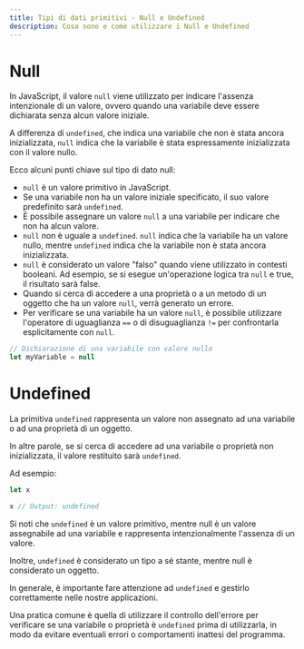 ```yaml
---
title: Tipi di dati primitivi - Null e Undefined
description: Cosa sono e come utilizzare i Null e Undefined 
---
```


# Null

In JavaScript, il valore `null` viene utilizzato per indicare l'assenza intenzionale di un valore, ovvero quando una variabile deve essere dichiarata senza alcun valore iniziale.

A differenza di `undefined`, che indica una variabile che non è stata ancora inizializzata, `null` indica che la variabile è stata espressamente inizializzata con il valore nullo.

Ecco alcuni punti chiave sul tipo di dato null:

- `null` è un valore primitivo in JavaScript.
- Se una variabile non ha un valore iniziale specificato, il suo valore predefinito sarà `undefined`.
- È possibile assegnare un valore `null` a una variabile per indicare che non ha alcun valore.
- `null` non è uguale a `undefined`. `null` indica che la variabile ha un valore nullo, mentre `undefined` indica che la variabile non è stata ancora inizializzata.
- `null` è considerato un valore "falso" quando viene utilizzato in contesti booleani. Ad esempio, se si esegue un'operazione logica tra `null` e true, il risultato sarà false.
- Quando si cerca di accedere a una proprietà o a un metodo di un oggetto che ha un valore `null`, verrà generato un errore.
- Per verificare se una variabile ha un valore `null`, è possibile utilizzare l'operatore di uguaglianza `==` o di disuguaglianza `!=` per confrontarla esplicitamente con `null`.

```js
// Dichiarazione di una variabile con valore nullo
let myVariable = null
```

# Undefined

La primitiva `undefined` rappresenta un valore non assegnato ad una variabile o ad una proprietà di un oggetto.

In altre parole, se si cerca di accedere ad una variabile o proprietà non inizializzata, il valore restituito sarà `undefined`.

Ad esempio:

```js
let x

x // Output: undefined
```

Si noti che `undefined` è un valore primitivo, mentre null è un valore assegnabile ad una variabile e rappresenta intenzionalmente l'assenza di un valore.

Inoltre, `undefined` è considerato un tipo a sé stante, mentre null è considerato un oggetto.

In generale, è importante fare attenzione ad `undefined` e gestirlo correttamente nelle nostre applicazioni.

Una pratica comune è quella di utilizzare il controllo dell'errore per verificare se una variabile o proprietà è `undefined` prima di utilizzarla, in modo da evitare eventuali errori o comportamenti inattesi del programma.
